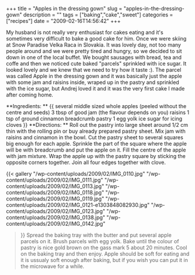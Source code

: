 +++
title = "Apples in the dressing gown"
slug = "apples-in-the-dressing-gown"
description = ""
tags = ["baking","cake","sweet"]
categories = ["recipes"]
date = "2009-02-16T14:56:42"
+++

My husband is not really very enthusiast for cakes eating and it's sometimes very difficult to bake
a good cake for him. Once we were skiing at Snow Paradise Velka Raca in Slovakia. It was lovely
day, not too many people around and we were pretty tired and hungry, so we decided to sit down in
one of the local buffet. We bought sausages with bread, tea and coffe and then we noticed cute
baked "parcels" sprinkled with ice sugar. It looked lovely and we knew that we need to try how it taste :). The parcel was called Apple in
the dressing gown and it was basically just the apple with some jam and raisins inside, wraped up
in the pastry and sprinkled with the ice sugar, but Andrej loved it and it was the very first cake
I made after coming home.

**Ingredients: **
{{ several middle sized whole apples (peeled without the centre and seeds)
3 tbsp of good jam (the flavour depends on you)
raisins
1 tsp of ground cinnamon
breadcrumb
pastry
1 egg yolk
ice sugar for icing
cloves }}
**Directions: **
Roll out the pastry into large sheet around 1/2 cm thin with the rolling pin or buy already prepared
pastry sheet. Mix jam with raisins and cinnamon in the bowl. Cut the pastry sheet to several
squares big enough for each apple. Sprinkle the part of the square where the apple will be with
breadcrumb and put the apple on it. Fill the centre of the apple with jam mixture. Wrap the apple
up with the pastry square by sticking the opposite corners together. Join all four edges together
with clove.

{{< gallery
    "/wp-content/uploads/2009/02/IMG_0110.jpg"
    "/wp-content/uploads/2009/02/IMG_0111.jpg"
    "/wp-content/uploads/2009/02/IMG_0113.jpg"
    "/wp-content/uploads/2009/02/IMG_0118.jpg"
    "/wp-content/uploads/2009/02/IMG_0119.jpg"
    "/wp-content/uploads/2009/02/IMG_0121-e1303848082930.jpg"
    "/wp-content/uploads/2009/02/IMG_0123.jpg"
    "/wp-content/uploads/2009/02/IMG_0138.jpg"
    "/wp-content/uploads/2009/02/IMG_0142.jpg"
>}}
Spread the baking tray with the butter and put several apple parcels on it. Brush parcels with egg
yolk. Bake until the colour of pastry is nice gold brown on the gass mark 5 about 20 minutes. Cool
on the baking tray and then enjoy. Apple should be soft for eating and it is ussualy soft enough
after baking, but if you wish you can put it in the microwave for a while.
